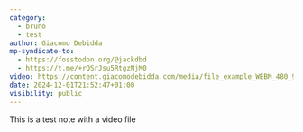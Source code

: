 ```yaml
---
category:
  - bruno
  - test
author: Giacomo Debidda
mp-syndicate-to:
  - https://fosstodon.org/@jackdbd
  - https://t.me/+rQSrJsu5RtgzNjM0
video: https://content.giacomodebidda.com/media/file_example_WEBM_480_900KB.webm
date: 2024-12-01T21:52:47+01:00
visibility: public
---
```


This is a test note with a video file